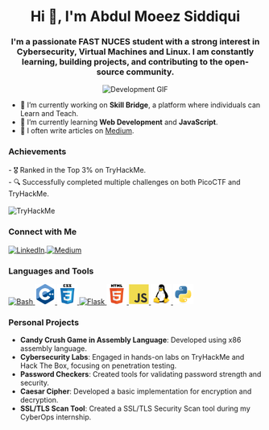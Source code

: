 <h1 align="center">Hi 👋, I'm Abdul Moeez Siddiqui</h1>
<h3 align="center">I'm a passionate FAST NUCES student with a strong interest in Cybersecurity, Virtual Machines and Linux. I am constantly learning, building projects, and contributing to the open-source community.</h3>

<p align="center">
    <img src="https://camo.githubusercontent.com/ca576c832296e80097ae482f89809690d68c31d80a864602bbb5f0242da727cb/68747470733a2f2f63646e622e61727473746174696f6e2e636f6d2f702f6173736574732f696d616765732f696d616765732f3033302f3535352f3434352f6f726967696e616c2f72756e6e792d72756e2d686f6d6567696666792e6769663f3136303039353331303426646c3d31" alt="Development GIF" width="400"/>
</p>



- 🔭 I’m currently working on **Skill Bridge**, a platform where individuals can Learn and Teach.
- 🌱 I’m currently learning **Web Development** and **JavaScript**.
- 📝 I often write articles on [Medium](https://medium.com/@abdulmoeezsiddiqui4).


<h3 align="left">Achievements</h3>
- 🎖️ Ranked in the Top 3% on TryHackMe.
<br>
- 🔍 Successfully completed multiple challenges on both PicoCTF and TryHackMe.
<br><br>

<img src="https://tryhackme-badges.s3.amazonaws.com/AbdulMoeez4.png" alt="TryHackMe">


<h3 align="left">Connect with Me</h3>
<p align="left">
    <a href="https://linkedin.com/in/abdul-moeez-siddiqui-913578279" target="blank">
        <img align="center" src="https://raw.githubusercontent.com/rahuldkjain/github-profile-readme-generator/master/src/images/icons/Social/linked-in-alt.svg" alt="LinkedIn" height="30" width="40" />
    </a>
    <a href="https://medium.com/@abdulmoeezsiddiqui4" target="blank">
        <img align="center" src="https://raw.githubusercontent.com/rahuldkjain/github-profile-readme-generator/master/src/images/icons/Social/medium.svg" alt="Medium" height="30" width="40" />
    </a>
</p>

<h3 align="left">Languages and Tools</h3>
<p align="left">
    <a href="https://www.gnu.org/software/bash/" target="_blank" rel="noreferrer">
        <img src="https://www.vectorlogo.zone/logos/gnu_bash/gnu_bash-icon.svg" alt="Bash" width="40" height="40"/>
    </a>
    <a href="https://www.w3schools.com/cpp/" target="_blank" rel="noreferrer">
        <img src="https://raw.githubusercontent.com/devicons/devicon/master/icons/cplusplus/cplusplus-original.svg" alt="C++" width="40" height="40"/>
    </a>
    <a href="https://www.w3schools.com/css/" target="_blank" rel="noreferrer">
        <img src="https://raw.githubusercontent.com/devicons/devicon/master/icons/css3/css3-original-wordmark.svg" alt="CSS3" width="40" height="40"/>
    </a>
    <a href="https://flask.palletsprojects.com/" target="_blank" rel="noreferrer">
        <img src="https://www.vectorlogo.zone/logos/pocoo_flask/pocoo_flask-icon.svg" alt="Flask" width="40" height="40"/>
    </a>
    <a href="https://www.w3.org/html/" target="_blank" rel="noreferrer">
        <img src="https://raw.githubusercontent.com/devicons/devicon/master/icons/html5/html5-original-wordmark.svg" alt="HTML5" width="40" height="40"/>
    </a>
    <a href="https://developer.mozilla.org/en-US/docs/Web/JavaScript" target="_blank" rel="noreferrer">
        <img src="https://raw.githubusercontent.com/devicons/devicon/master/icons/javascript/javascript-original.svg" alt="JavaScript" width="40" height="40"/>
    </a>
    <a href="https://www.linux.org/" target="_blank" rel="noreferrer">
        <img src="https://raw.githubusercontent.com/devicons/devicon/master/icons/linux/linux-original.svg" alt="Linux" width="40" height="40"/>
    </a>
    <a href="https://www.python.org" target="_blank" rel="noreferrer">
        <img src="https://raw.githubusercontent.com/devicons/devicon/master/icons/python/python-original.svg" alt="Python" width="40" height="40"/>
    </a>
</p>

<h3 align="left">Personal Projects</h3>
<ul>
    <li><strong>Candy Crush Game in Assembly Language</strong>: Developed using x86 assembly language.</li>
    <li><strong>Cybersecurity Labs</strong>: Engaged in hands-on labs on TryHackMe and Hack The Box, focusing on penetration testing.</li>
    <li><strong>Password Checkers</strong>: Created tools for validating password strength and security.</li>
    <li><strong>Caesar Cipher</strong>: Developed a basic implementation for encryption and decryption.</li>
    <li><strong>SSL/TLS Scan Tool</strong>: Created a SSL/TLS Security Scan tool during my CyberOps internship.</li>
</ul>



